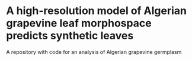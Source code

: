 # A high-resolution model of Algerian grapevine leaf morphospace predicts synthetic leaves
A repository with code for an analysis of Algerian grapevine germplasm
